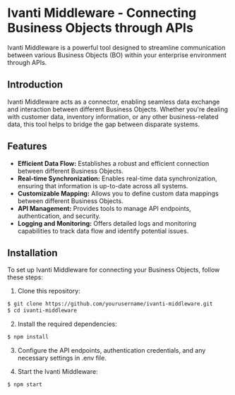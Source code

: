 # Ivanti Middleware - Connecting Business Objects through APIs

Ivanti Middleware is a powerful tool designed to streamline communication between various Business Objects (BO) within your enterprise environment through APIs.

## Introduction

Ivanti Middleware acts as a connector, enabling seamless data exchange and interaction between different Business Objects. Whether you're dealing with customer data, inventory information, or any other business-related data, this tool helps to bridge the gap between disparate systems.

## Features

- **Efficient Data Flow:** Establishes a robust and efficient connection between different Business Objects.
- **Real-time Synchronization:** Enables real-time data synchronization, ensuring that information is up-to-date across all systems.
- **Customizable Mapping:** Allows you to define custom data mappings between different Business Objects.
- **API Management:** Provides tools to manage API endpoints, authentication, and security.
- **Logging and Monitoring:** Offers detailed logs and monitoring capabilities to track data flow and identify potential issues.

## Installation

To set up Ivanti Middleware for connecting your Business Objects, follow these steps:

1. Clone this repository:

```bash
$ git clone https://github.com/yourusername/ivanti-middleware.git
$ cd ivanti-middleware
```
2. Install the required dependencies:
```bash
$ npm install
```

3. Configure the API endpoints, authentication credentials, and any necessary settings in .env file.

4. Start the Ivanti Middleware:
```bash
$ npm start
